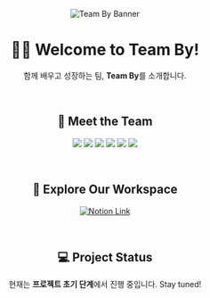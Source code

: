 <div align="center">
  
  ![Team By Banner](https://dummyimage.com/800x200/0A1F44/FFFFFF&text=Welcome+to+Team+By)

  <h1>👋🏻 Welcome to <strong>Team By</strong>!</h1>
  <p>함께 배우고 성장하는 팀, <strong>Team By</strong>를 소개합니다.</p>
  
  <br>

  <h2>👥 Meet the Team</h2>
  <p>
    <a href="https://github.com/r6hex-1g"><img src="https://img.shields.io/badge/%EB%9D%BC%ED%9D%AC-333.svg?style=for-the-badge&logo=github&logoColor=white"/></a>
    <a href="https://github.com/yayyz"><img src="https://img.shields.io/badge/%EB%B0%98%EB%8B%AC%EA%B3%B0-333.svg?style=for-the-badge&logo=github&logoColor=white"/></a>
    <a href="https://github.com/dc-choi"><img src="https://img.shields.io/badge/%EB%8F%99%EA%B8%80-333.svg?style=for-the-badge&logo=github&logoColor=white"/></a>
    <a href="https://github.com/sihoo67"><img src="https://img.shields.io/badge/%ED%95%91%EA%B5%AC-333.svg?style=for-the-badge&logo=github&logoColor=white"/></a>
    <a href="https://github.com/touhou09"><img src="https://img.shields.io/badge/%ED%88%AC%ED%9B%84-333.svg?style=for-the-badge&logo=github&logoColor=white"/></a>
    <a href="https://github.com/she0108"><img src="https://img.shields.io/badge/%EB%88%88%EC%82%AC%EB%9E%8C-333.svg?style=for-the-badge&logo=github&logoColor=white"/></a>
  </p>
  
  <br>

  <h2>🏢 Explore Our Workspace</h2>
  <p>
    <a href="https://by-workspace.notion.site/1272d09c78d1801f999ce2a7d0b79c2d?pvs=74" target="_blank">
      <img src="https://img.shields.io/badge/Visit%20Our%20Notion-%23000000.svg?style=for-the-badge&logo=notion&logoColor=white" alt="Notion Link"/>
    </a>
  </p>
  
  <br>

  <h2>💻 Project Status</h2>
  <p>현재는 <strong>프로젝트 초기 단계</strong>에서 진행 중입니다. Stay tuned!</p>

  <br><br>

</div>
